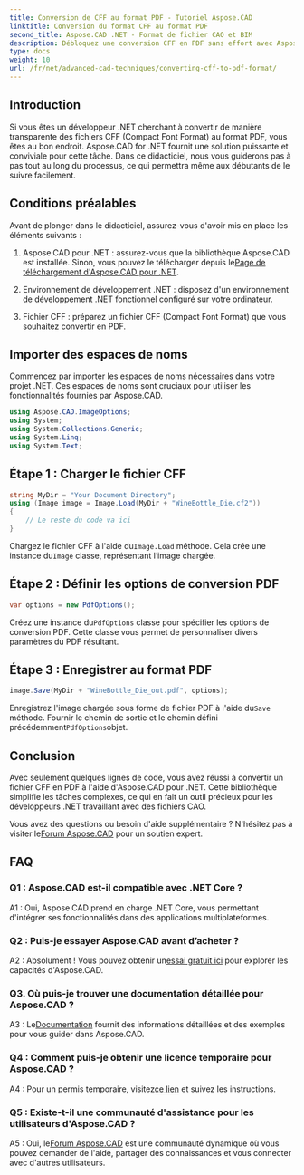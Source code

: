 ```yaml
---
title: Conversion de CFF au format PDF - Tutoriel Aspose.CAD
linktitle: Conversion du format CFF au format PDF
second_title: Aspose.CAD .NET - Format de fichier CAO et BIM
description: Débloquez une conversion CFF en PDF sans effort avec Aspose.CAD pour .NET. Suivez notre guide étape par étape.
type: docs
weight: 10
url: /fr/net/advanced-cad-techniques/converting-cff-to-pdf-format/
---
```

## Introduction

Si vous êtes un développeur .NET cherchant à convertir de manière transparente des fichiers CFF (Compact Font Format) au format PDF, vous êtes au bon endroit. Aspose.CAD for .NET fournit une solution puissante et conviviale pour cette tâche. Dans ce didacticiel, nous vous guiderons pas à pas tout au long du processus, ce qui permettra même aux débutants de le suivre facilement.

## Conditions préalables

Avant de plonger dans le didacticiel, assurez-vous d'avoir mis en place les éléments suivants :

1. Aspose.CAD pour .NET : assurez-vous que la bibliothèque Aspose.CAD est installée. Sinon, vous pouvez le télécharger depuis le[Page de téléchargement d'Aspose.CAD pour .NET](https://releases.aspose.com/cad/net/).

2. Environnement de développement .NET : disposez d'un environnement de développement .NET fonctionnel configuré sur votre ordinateur.

3. Fichier CFF : préparez un fichier CFF (Compact Font Format) que vous souhaitez convertir en PDF.

## Importer des espaces de noms

Commencez par importer les espaces de noms nécessaires dans votre projet .NET. Ces espaces de noms sont cruciaux pour utiliser les fonctionnalités fournies par Aspose.CAD.

```csharp
using Aspose.CAD.ImageOptions;
using System;
using System.Collections.Generic;
using System.Linq;
using System.Text;
```

## Étape 1 : Charger le fichier CFF

```csharp
string MyDir = "Your Document Directory";
using (Image image = Image.Load(MyDir + "WineBottle_Die.cf2"))
{
    // Le reste du code va ici
}
```

 Chargez le fichier CFF à l'aide du`Image.Load` méthode. Cela crée une instance du`Image` classe, représentant l’image chargée.

## Étape 2 : Définir les options de conversion PDF

```csharp
var options = new PdfOptions();
```

 Créez une instance du`PdfOptions` classe pour spécifier les options de conversion PDF. Cette classe vous permet de personnaliser divers paramètres du PDF résultant.

## Étape 3 : Enregistrer au format PDF

```csharp
image.Save(MyDir + "WineBottle_Die_out.pdf", options);
```

 Enregistrez l'image chargée sous forme de fichier PDF à l'aide du`Save` méthode. Fournir le chemin de sortie et le chemin défini précédemment`PdfOptions`objet.

## Conclusion

Avec seulement quelques lignes de code, vous avez réussi à convertir un fichier CFF en PDF à l'aide d'Aspose.CAD pour .NET. Cette bibliothèque simplifie les tâches complexes, ce qui en fait un outil précieux pour les développeurs .NET travaillant avec des fichiers CAO.

 Vous avez des questions ou besoin d'aide supplémentaire ? N'hésitez pas à visiter le[Forum Aspose.CAD](https://forum.aspose.com/c/cad/19) pour un soutien expert.

## FAQ

### Q1 : Aspose.CAD est-il compatible avec .NET Core ?

A1 : Oui, Aspose.CAD prend en charge .NET Core, vous permettant d'intégrer ses fonctionnalités dans des applications multiplateformes.

### Q2 : Puis-je essayer Aspose.CAD avant d’acheter ?

 A2 : Absolument ! Vous pouvez obtenir un[essai gratuit ici](https://releases.aspose.com/) pour explorer les capacités d'Aspose.CAD.

### Q3. Où puis-je trouver une documentation détaillée pour Aspose.CAD ?

 A3 : Le[Documentation](https://reference.aspose.com/cad/net/) fournit des informations détaillées et des exemples pour vous guider dans Aspose.CAD.

### Q4 : Comment puis-je obtenir une licence temporaire pour Aspose.CAD ?

 A4 : Pour un permis temporaire, visitez[ce lien](https://purchase.aspose.com/temporary-license/) et suivez les instructions.

### Q5 : Existe-t-il une communauté d'assistance pour les utilisateurs d'Aspose.CAD ?

A5 : Oui, le[Forum Aspose.CAD](https://forum.aspose.com/c/cad/19) est une communauté dynamique où vous pouvez demander de l'aide, partager des connaissances et vous connecter avec d'autres utilisateurs.